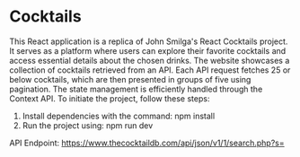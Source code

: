 # Cocktails
This React application is a replica of John Smilga's React Cocktails project. It serves as a 
platform where users can explore their favorite cocktails and access essential details about the chosen drinks. 
The website showcases a collection of cocktails retrieved from an API. 
Each API request fetches 25 or below cocktails, which are then presented in groups of five using pagination.
The state management is efficiently handled through the Context API. To initiate the project, follow these steps:
1. Install dependencies with the command: npm install
2. Run the project using: npm run dev

API Endpoint: https://www.thecocktaildb.com/api/json/v1/1/search.php?s=
